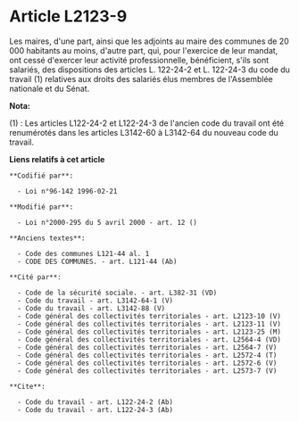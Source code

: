 # Article L2123-9

Les maires, d'une part, ainsi que les adjoints au maire des communes de 20 000 habitants au moins, d'autre part, qui, pour
l'exercice de leur mandat, ont cessé d'exercer leur activité professionnelle, bénéficient, s'ils sont salariés, des
dispositions des articles L. 122-24-2 et L. 122-24-3 du code du travail (1) relatives aux droits des salariés élus membres de
l'Assemblée nationale et du Sénat.

**Nota:**

(1) : Les articles L122-24-2 et L122-24-3 de l'ancien code du travail ont été renumérotés dans les articles L3142-60 à
L3142-64 du nouveau code du travail.

**Liens relatifs à cet article**

	**Codifié par**:

	  - Loi n°96-142 1996-02-21

	**Modifié par**:

	  - Loi n°2000-295 du 5 avril 2000 - art. 12 ()

	**Anciens textes**:

	  - Code des communes L121-44 al. 1
	  - CODE DES COMMUNES. - art. L121-44 (Ab)

	**Cité par**:

	  - Code de la sécurité sociale. - art. L382-31 (VD)
	  - Code du travail - art. L3142-64-1 (V)
	  - Code du travail - art. L3142-88 (V)
	  - Code général des collectivités territoriales - art. L2123-10 (V)
	  - Code général des collectivités territoriales - art. L2123-11 (V)
	  - Code général des collectivités territoriales - art. L2123-25 (M)
	  - Code général des collectivités territoriales - art. L2564-4 (VD)
	  - Code général des collectivités territoriales - art. L2564-7 (V)
	  - Code général des collectivités territoriales - art. L2572-4 (T)
	  - Code général des collectivités territoriales - art. L2572-6 (V)
	  - Code général des collectivités territoriales - art. L2573-7 (V)

	**Cite**:

	  - Code du travail - art. L122-24-2 (Ab)
	  - Code du travail - art. L122-24-3 (Ab)
